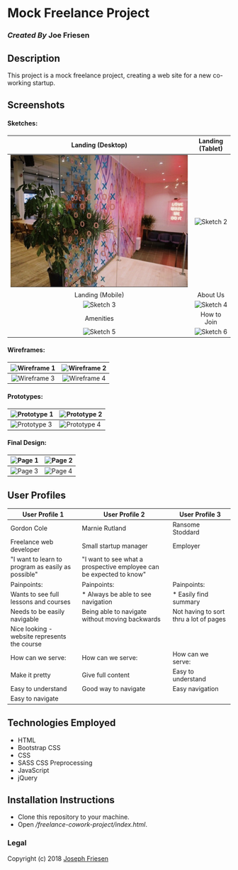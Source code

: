 # Mock Freelance Project

### _Created By_ **Joe Friesen**

## Description

This project is a mock freelance project, creating a web site for a new co-working startup.

## Screenshots

#### Sketches:
Landing (Desktop) | Landing (Tablet)
:-----------------------: | :-----------------------:
![Sketch 1](img/front.png) | ![Sketch 2](img/entrance.png)
Landing (Mobile) | About Us
![Sketch 3](img/sketch3.png) | ![Sketch 4](img/sketch4.png)
Amenities | How to Join
![Sketch 5](img/sketch5.png) | ![Sketch 6](img/sketch6.png)


#### Wireframes:
![Wireframe 1](img/frame1.png) | ![Wireframe 2](img/frame2.png)
:-----------------------: | :-----------------------:
![Wireframe 3](img/frame4.png) | ![Wireframe 4](img/frame4.png)

#### Prototypes:
![Prototype 1](img/prototype1.png) | ![Prototype 2](img/prototype2.png)
---------------------- | -----------------------
![Prototype 3](img/prototype3.png) | ![Prototype 4](img/prototype4.png)


#### Final Design:
![Page 1](img/final2.png) | ![Page 2](img/final4.png)
---------------------- | -----------------------
![Page 3](img/final3.png) | ![Page 4](img/final1.png)


## User Profiles
User Profile 1 | User Profile 2 | User Profile 3
------------ | ------------- | -------------
Gordon Cole | Marnie Rutland | Ransome Stoddard
Freelance web developer | Small startup manager | Employer
 | "I want to learn to program as easily as possible" | "I want to see what a prospective employee can be expected to know"
Painpoints: | Painpoints: | Painpoints:
Wants to see full lessons and courses | * Always be able to see navigation | * Easily find summary
Needs to be easily navigable | Being able to navigate without moving backwards | Not having to sort thru a lot of pages
Nice looking - website represents the course |
How can we serve: | How can we serve: | How can we serve:
Make it pretty | Give full content | Easy to understand
Easy to understand | Good way to navigate | Easy navigation
Easy to navigate |


## Technologies Employed

* HTML
* Bootstrap CSS
* CSS
* SASS CSS Preprocessing
* JavaScript
* jQuery

## Installation Instructions

* Clone this repository to your machine.
* Open _/freelance-cowork-project/index.html_.

### Legal

Copyright (c) 2018 [Joseph Friesen](mailto:friesen.josephc@gmail.com)
